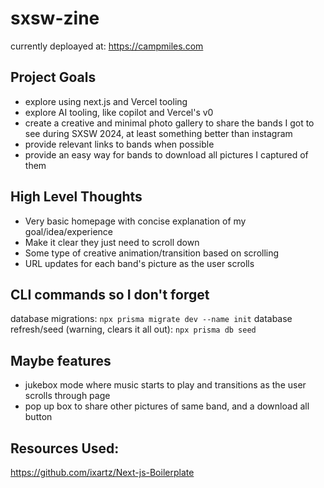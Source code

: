 # sxsw-zine

currently deploayed at: https://campmiles.com

## Project Goals
- explore using next.js and Vercel tooling
- explore AI tooling, like copilot and Vercel's v0
- create a creative and minimal photo gallery to share the bands I got to see during SXSW 2024, at least something better than instagram
- provide relevant links to bands when possible
- provide an easy way for bands to download all pictures I captured of them

## High Level Thoughts
- Very basic homepage with concise explanation of my goal/idea/experience
- Make it clear they just need to scroll down
- Some type of creative animation/transition based on scrolling
- URL updates for each band's picture as the user scrolls

## CLI commands so I don't forget
database migrations: `npx prisma migrate dev --name init`
database refresh/seed (warning, clears it all out): `npx prisma db seed`


## Maybe features
- jukebox mode where music starts to play and transitions as the user scrolls through page
- pop up box to share other pictures of same band, and a download all button

## Resources Used:
https://github.com/ixartz/Next-js-Boilerplate


